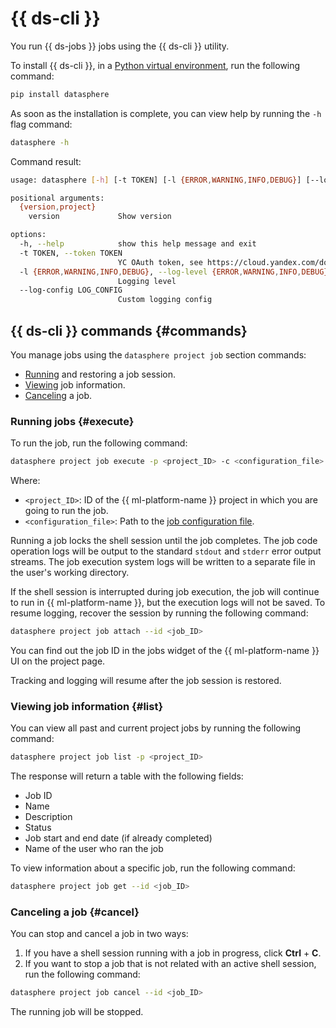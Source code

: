 # {{ ds-cli }}

You run {{ ds-jobs }} jobs using the {{ ds-cli }} utility.

To install {{ ds-cli }}, in a [Python virtual environment](https://docs.python.org/3.10/library/venv.html), run the following command:

```python
pip install datasphere
```

As soon as the installation is complete, you can view help by running the `-h` flag command:

```bash
datasphere -h
```

Command result:

```bash
usage: datasphere [-h] [-t TOKEN] [-l {ERROR,WARNING,INFO,DEBUG}] [--log-config LOG_CONFIG] {version,project} ...

positional arguments:
  {version,project}
    version             Show version

options:
  -h, --help            show this help message and exit
  -t TOKEN, --token TOKEN
                        YC OAuth token, see https://cloud.yandex.com/docs/iam/concepts/authorization/oauth-token
  -l {ERROR,WARNING,INFO,DEBUG}, --log-level {ERROR,WARNING,INFO,DEBUG}
                        Logging level
  --log-config LOG_CONFIG
                        Custom logging config
```

## {{ ds-cli }} commands {#commands}

You manage jobs using the `datasphere project job` section commands:
* [Running](#execute) and restoring a job session.
* [Viewing](#list) job information.
* [Canceling](#cancel) a job.

### Running jobs {#execute}

To run the job, run the following command:

```bash
datasphere project job execute -p <project_ID> -c <configuration_file>
```

Where:

* `<project_ID>`: ID of the {{ ml-platform-name }} project in which you are going to run the job.
* `<configuration_file>`: Path to the [job configuration file](index.md#config).

Running a job locks the shell session until the job completes. The job code operation logs will be output to the standard `stdout` and `stderr` error output streams. The job execution system logs will be written to a separate file in the user's working directory.

If the shell session is interrupted during job execution, the job will continue to run in {{ ml-platform-name }}, but the execution logs will not be saved. To resume logging, recover the session by running the following command:

```bash
datasphere project job attach --id <job_ID>
```

You can find out the job ID in the jobs widget of the {{ ml-platform-name }} UI on the project page.

Tracking and logging will resume after the job session is restored.

### Viewing job information {#list}

You can view all past and current project jobs by running the following command:

```bash
datasphere project job list -p <project_ID>
```

The response will return a table with the following fields:
* Job ID
* Name
* Description
* Status
* Job start and end date (if already completed)
* Name of the user who ran the job

To view information about a specific job, run the following command:

```bash
datasphere project job get --id <job_ID>
```

### Canceling a job {#cancel}

You can stop and cancel a job in two ways:

1. If you have a shell session running with a job in progress, click **Ctrl** + **C**.
1. If you want to stop a job that is not related with an active shell session, run the following command:

```bash
datasphere project job cancel --id <job_ID>
```

The running job will be stopped.
